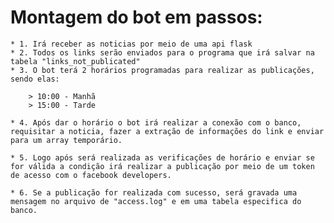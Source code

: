 # Montagem do bot em passos:

    * 1. Irá receber as noticias por meio de uma api flask
    * 2. Todos os links serão enviados para o programa que irá salvar na tabela "links_not_publicated" 
    * 3. O bot terá 2 horários programadas para realizar as publicações, sendo elas: 

        > 10:00 - Manhã
        > 15:00 - Tarde

    * 4. Após dar o horário o bot irá realizar a conexão com o banco, requisitar a noticia, fazer a extração de informações do link e enviar para um array temporário.

    * 5. Logo após será realizada as verificações de horário e enviar se for válida a condição irá realizar a publicação por meio de um token de acesso com o facebook developers.

    * 6. Se a publicação for realizada com sucesso, será gravada uma mensagem no arquivo de "access.log" e em uma tabela especifica do banco.